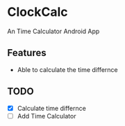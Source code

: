 # ClockCalc
An Time Calculator Android App

## Features
 * Able to calculate the time differnce
 
## TODO
 - [X] Calculate time differnce
 - [ ] Add Time Calculator
